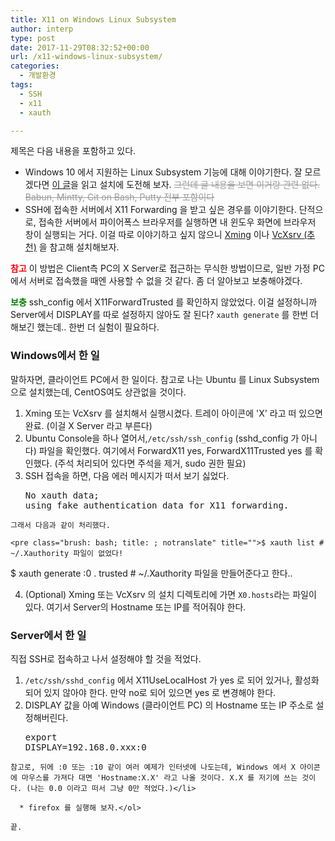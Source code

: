 ```yaml
---
title: X11 on Windows Linux Subsystem
author: interp
type: post
date: 2017-11-29T08:32:52+00:00
url: /x11-windows-linux-subsystem/
categories:
  - 개발환경
tags:
  - SSH
  - x11
  - xauth

---
```

제목은 다음 내용을 포함하고 있다.

  * Windows 10 에서 지원하는 Linux Subsystem 기능에 대해 이야기한다. 잘 모르겠다면 [이 글][1]을 읽고 설치에 도전해 보자. <span style="color: #999999;"><del>그런데 글 내용을 보면 이거랑 관련 없다. Babun, Mintty, Git on Bash, Putty 전부 포함이다</del></span>
  * SSH에 접속한 서버에서 X11 Forwarding 을 받고 싶은 경우를 이야기한다. 단적으로, 접속한 서버에서 파이어폭스 브라우저를 실행하면 내 윈도우 화면에 브라우저 창이 실행되는 거다. 이걸 따로 이야기하고 싶지 않으니 [Xming][2] 이나 [VcXsrv (추천)][3] 을 참고해 설치해보자.

<span style="color: #ff0000;"><strong>참고</strong></span> 이 방법은 Client측 PC의 X Server로 접근하는 무식한 방법이므로, 일반 가정 PC에서 서버로 접속했을 때엔 사용할 수 없을 것 같다. 좀 더 알아보고 보충해야겠다.

<span style="color: #008000;"><strong>보충</strong></span> ssh_config 에서 X11ForwardTrusted 를 확인하지 않았었다. 이걸 설정하니까 Server에서 DISPLAY를 따로 설정하지 않아도 잘 된다? `xauth generate` 를 한번 더 해보긴 했는데.. 한번 더 실험이 필요하다.

### Windows에서 한 일

말하자면, 클라이언트 PC에서 한 일이다. 참고로 나는 Ubuntu 를 Linux Subsystem 으로 설치했는데, CentOS여도 상관없을 것이다.

  1. Xming 또는 VcXsrv 를 설치해서 실행시켰다. 트레이 아이콘에 'X' 라고 떠 있으면 완료. (이걸 X Server 라고 부른다)
  2. Ubuntu Console을 하나 열어서,`/etc/ssh/ssh_config` (sshd_config 가 아니다) 파일을 확인했다. 여기에서 ForwardX11 yes, ForwardX11Trusted yes 를 확인했다. (주석 처리되어 있다면 주석을 제거, sudo 권한 필요)
  3. SSH 접속을 하면, 다음 에러 메시지가 떠서 보기 싫었다. <pre class="brush: plain; title: ; notranslate" title="">No xauth data; using fake authentication data for X11 forwarding.
</pre>
    
    그래서 다음과 같이 처리했다.
    
    <pre class="brush: bash; title: ; notranslate" title="">$ xauth list # ~/.Xauthority 파일이 없었다!
$ xauth generate :0 . trusted # ~/.Xauthority 파일을 만들어준다고 한다..
</pre>

  4. (Optional) Xming 또는 VcXsrv 의 설치 디렉토리에 가면 `X0.hosts`라는 파일이 있다. 여기서 Server의 Hostname 또는 IP를 적어줘야 한다.

### Server에서 한 일

직접 SSH로 접속하고 나서 설정해야 할 것을 적었다.

  1. `/etc/ssh/sshd_config` 에서 X11UseLocalHost 가 yes 로 되어 있거나, 활성화되어 있지 않아야 한다. 만약 no로 되어 있으면 yes 로 변경해야 한다.
  2. DISPLAY 값을 아예 Windows (클라이언트 PC) 의 Hostname 또는 IP 주소로 설정해버린다. <pre class="brush: bash; title: ; notranslate" title="">export DISPLAY=192.168.0.xxx:0
</pre>
    
    참고로, 뒤에 :0 또는 :10 같이 여러 예제가 인터넷에 나도는데, Windows 에서 X 아이콘에 마우스를 가져다 대면 'Hostname:X.X' 라고 나올 것이다. X.X 를 저기에 쓰는 것이다. (나는 0.0 이라고 떠서 그냥 0만 적었다.)</li> 
    
      * firefox 를 실행해 보자.</ol> 
    
    끝.

 [1]: https://msdn.microsoft.com/en-us/commandline/wsl/install-win10
 [2]: https://www.google.co.kr/url?sa=t&rct=j&q=&esrc=s&source=web&cd=1&ved=0ahUKEwj1yoOCrePXAhWCG5QKHeIRCkEQFggkMAA&url=https%3A%2F%2Fsourceforge.net%2Fprojects%2Fxming%2F&usg=AOvVaw2r18vOyEGzisW0WiHH4ksg
 [3]: https://www.google.co.kr/url?sa=t&rct=j&q=&esrc=s&source=web&cd=1&ved=0ahUKEwj-y9aGrePXAhUJoZQKHXKpB2IQFggkMAA&url=https%3A%2F%2Fsourceforge.net%2Fprojects%2Fvcxsrv%2F&usg=AOvVaw2UIxI0S4LFsqeqk9A47MSR
